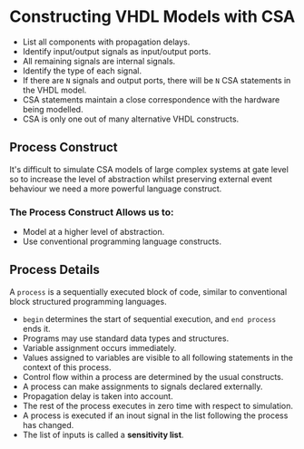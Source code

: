 # Constructing VHDL Models with CSA

- List all components with propagation delays.
- Identify input/output signals as input/output ports.
- All remaining signals are internal signals.
- Identify the type of each signal.
- If there are `N` signals and output ports, there will be `N` CSA statements in the VHDL model.
- CSA statements maintain a close correspondence with the hardware being modelled.
- CSA is only one out of many alternative VHDL constructs.

## Process Construct
It's difficult to simulate CSA models of large complex systems at gate level so to increase the level of abstraction whilst preserving external event behaviour we need a more powerful language construct.

### The Process Construct Allows us to:
- Model at a higher level of abstraction.
- Use conventional programming language constructs.

## Process Details
A `process` is a sequentially executed block of code, similar to conventional block structured programming languages.

- `begin` determines the start of sequential execution, and `end process` ends it.
- Programs may use standard data types and structures.
- Variable assignment occurs immediately.
- Values assigned to variables are visible to all following statements in the context of this process.
- Control flow within a process are determined by the usual constructs.
- A process can make assignments to signals declared externally.
- Propagation delay is taken into account.
- The rest of the process executes in zero time with respect to simulation.
- A process is executed if an inout signal in the list following the process has changed.
- The list of inputs is called a **sensitivity list**.
